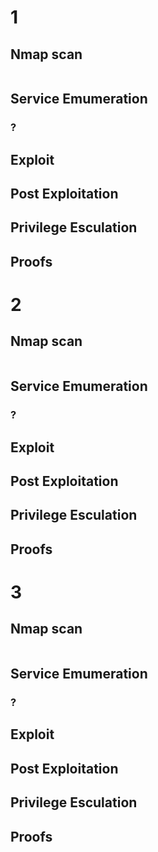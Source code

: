 # 1 
## Nmap scan
```
```
## Service Emumeration
### ?
## Exploit
## Post Exploitation
## Privilege Esculation
## Proofs

# 2
## Nmap scan
```
```
## Service Emumeration
### ?
## Exploit
## Post Exploitation
## Privilege Esculation
## Proofs

# 3
## Nmap scan
```
```
## Service Emumeration
### ?
## Exploit
## Post Exploitation
## Privilege Esculation
## Proofs